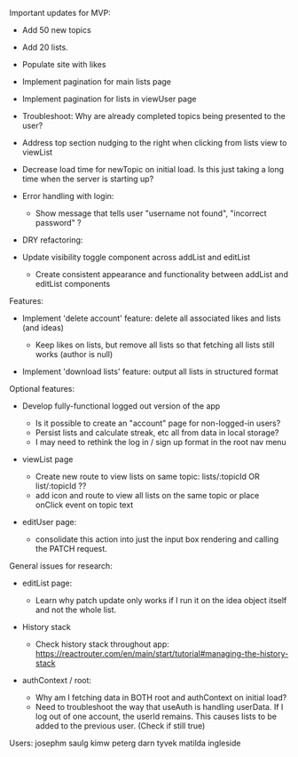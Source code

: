 Important updates for MVP:

- Add 50 new topics

- Add 20 lists. 

- Populate site with likes

- Implement pagination for main lists page

- Implement pagination for lists in viewUser page

- Troubleshoot: Why are already completed topics being presented to the user?

- Address top section nudging to the right when clicking from lists view to viewList


- Decrease load time for newTopic on initial load. Is this just taking a long time when the server is starting up?


- Error handling with login:
    - Show message that tells user "username not found", "incorrect password" ?



- DRY refactoring:
- Update visibility toggle component across addList and editList
    - Create consistent appearance and functionality between addList and editList components



Features:

- Implement 'delete account' feature: delete all associated likes and lists (and ideas)
    - Keep likes on lists, but remove all lists so that fetching all lists still works (author is null)

- Implement 'download lists' feature: output all lists in structured format


Optional features:

- Develop fully-functional logged out version of the app
    - Is it possible to create an "account" page for non-logged-in users?
    - Persist lists and calculate streak, etc all from data in local storage?
    - I may need to rethink the log in / sign up format in the root nav menu


- viewList page
    - Create new route to view lists on same topic: lists/:topicId OR list/:topicId ??
    - add icon and route to view all lists on the same topic or place onClick event on topic text

- editUser page:
    - consolidate this action into just the input box rendering and calling the PATCH request. 


General issues for research:
- editList page:
    - Learn why patch update only works if I run it on the idea object itself and not the whole list. 

- History stack
    - Check history stack throughout app: https://reactrouter.com/en/main/start/tutorial#managing-the-history-stack

- authContext / root:
    - Why am I fetching data in BOTH root and authContext on initial load?
    - Need to troubleshoot the way that useAuth is handling userData. 
        If I log out of one account, the userId remains. This causes lists to be added to the previous user. (Check if still true)


Users:
josephm
saulg
kimw
peterg
darn
tyvek
matilda
ingleside
